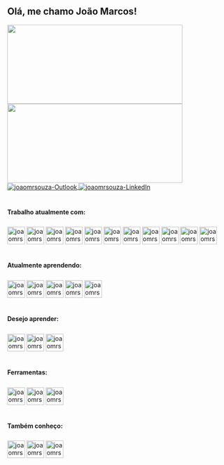 ## Olá, me chamo João Marcos!

<div>
  <a href="https://github.com/joaomrsouza">
    <img height="180em" width="400em" src="https://github-readme-stats.vercel.app/api?username=joaomrsouza&count_private=true&show_icons=true&theme=midnight-purple&locale=pt-br&include_all_commits=true"/>
<!--     <img height="180em" width="400em" src="https://github-readme-stats.vercel.app/api/top-langs/?username=joaomrsouza&layout=compact&count_private=true&show_icons=true&theme=midnight-purple&locale=pt-br&include_all_commits=true"/> -->
    <img height="180em" width="400em" src="https://github-readme-stats.vercel.app/api/wakatime?username=joaomrsouza&theme=midnight-purple"/>
  </a>
</div>

<div>
  <a href="mailto:joaomarcos25@hotmail.com">
    <img align="center" alt="joaomrsouza-Outlook" src="https://img.shields.io/badge/Microsoft_Outlook-0078D4?style=for-the-badge&logo=microsoft-outlook&logoColor=white">
  </a>
  <a href="https://www.linkedin.com/in/jmrs55/">
    <img align="center" alt="joaomrsouza-LinkedIn" src="https://img.shields.io/badge/LinkedIn-0077B5?style=for-the-badge&logo=linkedin&logoColor=white">
  </a>
</div>
<!-- <img align="right" alt="joaomrsouza-avatar" height="150em" src="https://cdn.discordapp.com/attachments/319957680313860100/879398480643231834/Avatar.gif"> -->

#
#### Trabalho atualmente com:

<div style="padding-top: 0.5em">
  <img align="center" alt="joaomrsouza-NodeJS" height="40" width="40" src="https://cdn.jsdelivr.net/gh/devicons/devicon/icons/nodejs/nodejs-plain.svg">
  <img align="center" alt="joaomrsouza-Express" height="40" width="40" src="https://cdn.jsdelivr.net/gh/devicons/devicon/icons/express/express-original.svg">
  <img align="center" alt="joaomrsouza-MongoDB" height="40" width="40" src="https://cdn.jsdelivr.net/gh/devicons/devicon/icons/mongodb/mongodb-original-wordmark.svg">
  <img align="center" alt="joaomrsouza-Jquery" height="40" width="40" src="https://semantic-ui.com/images/logo.png">
  <img align="center" alt="joaomrsouza-D3" height="40" width="40" src="https://cdn.jsdelivr.net/gh/devicons/devicon/icons/d3js/d3js-original.svg">
  <img align="center" alt="joaomrsouza-Jquery" height="40" width="40" src="https://cdn.jsdelivr.net/gh/devicons/devicon/icons/jquery/jquery-plain-wordmark.svg">
  <img align="center" alt="joaomrsouza-Pug" height="40" width="40" src="https://pugjs.org/images/favicon-32x32.png">
  <img align="center" alt="joaomrsouza-HTML" height="40" width="40" src="https://cdn.jsdelivr.net/gh/devicons/devicon/icons/html5/html5-original.svg">
  <img align="center" alt="joaomrsouza-CSS" height="40" width="40" src="https://cdn.jsdelivr.net/gh/devicons/devicon/icons/css3/css3-original.svg">
  <img align="center" alt="joaomrsouza-Js" height="40" width="40" src="https://cdn.jsdelivr.net/gh/devicons/devicon/icons/javascript/javascript-original.svg">
  <img align="center" alt="joaomrsouza-Heroku" height="40" width="40" src="https://cdn.jsdelivr.net/gh/devicons/devicon/icons/heroku/heroku-original.svg">
  <br>
</div>

#
#### Atualmente aprendendo:

<div style="padding-top: 0.5em">
  <img align="center" alt="joaomrsouza-React" height="40" width="40" src="https://cdn.jsdelivr.net/gh/devicons/devicon/icons/react/react-original.svg">
  <img align="center" alt="joaomrsouza-Ts" height="40" width="40" src="https://cdn.jsdelivr.net/gh/devicons/devicon/icons/typescript/typescript-original.svg">
  <img align="center" alt="joaomrsouza-Sass" height="40" width="40" src="https://cdn.jsdelivr.net/gh/devicons/devicon/icons/sass/sass-original.svg">
  <img align="center" alt="joaomrsouza-Flutter" height="40" width="40" src="https://cdn.jsdelivr.net/gh/devicons/devicon/icons/flutter/flutter-original.svg">
  <img align="center" alt="joaomrsouza-Dart" height="40" width="40" src="https://cdn.jsdelivr.net/gh/devicons/devicon/icons/dart/dart-original.svg">
  <br>
</div>

#
#### Desejo aprender:

<div style="padding-top: 0.5em">
  <img align="center" alt="joaomrsouza-NextJS" height="40" width="40" src="https://cdn.jsdelivr.net/gh/devicons/devicon/icons/nextjs/nextjs-line.svg">
  <img align="center" alt="joaomrsouza-Jest" height="40" width="40" src="https://cdn.jsdelivr.net/gh/devicons/devicon/icons/jest/jest-plain.svg">
  <img align="center" alt="joaomrsouza-Electron" height="40" width="40" src="https://cdn.jsdelivr.net/gh/devicons/devicon/icons/electron/electron-original.svg">
  <br>
</div>

#
#### Ferramentas:

<div style="display: inline-block; padding-top: 0.5em">
  <img align="center" alt="joaomrsouza-Git" height="40" width="40" src="https://cdn.jsdelivr.net/gh/devicons/devicon/icons/git/git-original.svg">
  <img align="center" alt="joaomrsouza-NPM" height="40" width="40" src="https://cdn.jsdelivr.net/gh/devicons/devicon/icons/npm/npm-original-wordmark.svg">
  <img align="center" alt="joaomrsouza-VSCode" height="40" width="40" src="https://cdn.jsdelivr.net/gh/devicons/devicon/icons/vscode/vscode-original.svg">
  <br>
</div>

#
#### Também conheço:

<div style="display: inline-block; padding-top: 0.5em">
  <img align="center" alt="joaomrsouza-Arduino" height="40" width="40" src="https://cdn.jsdelivr.net/gh/devicons/devicon/icons/arduino/arduino-original-wordmark.svg">
  <img align="center" alt="joaomrsouza-Bootstrap" height="40" width="40" src="https://cdn.jsdelivr.net/gh/devicons/devicon/icons/bootstrap/bootstrap-plain.svg">
  <img align="center" alt="joaomrsouza-Markdown" height="40" width="40" src="https://cdn.jsdelivr.net/gh/devicons/devicon/icons/markdown/markdown-original.svg">
</div>










<!--
joaomrsouza/joaomrsouza is a ✨ _special_ ✨ repository because its `README.md` (this file) appears on your GitHub profile.

Here are some ideas to get you started:

- 🔭 I’m currently working on ...
- 🌱 I’m currently learning ...
- 👯 I’m looking to collaborate on ...
- 🤔 I’m looking for help with ...
- 💬 Ask me about ...
- 📫 How to reach me: ...
- 😄 Pronouns: ...
- ⚡ Fun fact: ...
-->
